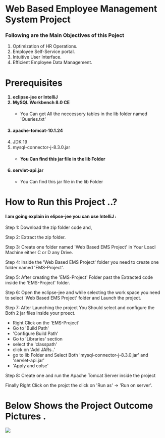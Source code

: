 <h1>Web Based Employee Management System Project</h1>
<h3>Following are the Main Objectives of this Poject</h3>
<ol type="1">
<li>Optimization of HR Operations.</li>
<li>Employee Self-Service portal.</li>
<li>Intuitive User Interface.</li>
<li>Efficient Employee Data Management.</li>
</li>
</ol>

<h1>Prerequisites </h1>
<ol type="1">
  <h4>
<li>eclipse-jee or IntelliJ</li>
<li>MySQL Workbench 8.0 CE</li>
  </h4>
  <ul><li><p>You Can get All the neccessory tables in the lib folder named 'Queries.txt'</p></li></ul>
  <h4>
<li>apache-tomcat-10.1.24</li>
    </h4>
<li>JDK 19</li>
  <li>mysql-connector-j-8.3.0.jar</li>
      <h4>
  <ul><li><p>You Can find this jar file in the lib Folder</p></li></ul>
  <h4>
  <li>servlet-api.jar</li>
  </h4>
  <ul><li><p>You Can find this jar file in the lib Folder</p></li></ul>
</li>
</ol>

<h1>How to Run this Project ..?</h1>
<h4>I am going explain in elipse-jee you can use IntelliJ : </h4>
<p>Step 1: Download the zip folder code and, </p>
<p>Step 2: Extract the zip folder.</p>
<p>Step 3: Create one folder named 'Web Based EMS Project' in Your Loacl Machine either C or D any Drive.</p>
<p>Step 4: Inside the 'Web Based EMS Project' folder you need to create one folder named 'EMS-Project'. </p>
<p>Step 5: After creating the 'EMS-Project' Folder past the Extracted code inside the 'EMS-Project' folder.</p>
<p>Step 6: Open the eclipse-jee and while selecting the work space you need to select 'Web Based EMS Project' folder and Launch the project. </p>
<p>Step 7: After Launching the project You Should select and configure the Both 2 jar files inside your proect.</p>
<ul>
  <li>Right Click on the 'EMS-Project' </li>
  <li>Go to 'Build Path'</li>
  <li> 'Configure Build Path'</li>
  <li>Go to 'Libraries' section </li>
  <li>select the 'classpath'</li>
  <li>click on 'Add JARs..'</li>
  <li>go to lib Folder and Select Both 'mysql-connector-j-8.3.0.jar' and 'servlet-api.jar' </li>
  <li>'Apply and colse'</li>
</ul>
<p>Step 8: Create one and run the Apache Tomcat Server inside the project</p>
<p>Finally Right Click on the projct the click on 'Run as' -> 'Run on server'.</p>
<h1>Below Shows the Project Outcome Pictures . </h1>
<img src="G:/Git-Hub (My Projects)/Web Based EMS Project/Screenshots/(1)EmpLogin.JPG">
